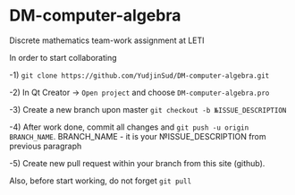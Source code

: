 # DM-computer-algebra
Discrete mathematics team-work assignment at LETI

In order to start collaborating

-1) `git clone https://github.com/YudjinSud/DM-computer-algebra.git`

-2) In Qt Creator -> `Open project` and choose `DM-computer-algebra.pro`

-3) Create a new branch upon master `git checkout -b №ISSUE_DESCRIPTION`

-4) After work done, commit all changes and `git push -u origin BRANCH_NAME`. BRANCH_NAME - it is your №ISSUE_DESCRIPTION from
previous paragraph

-5) Create new pull request within your branch from this site (github).

Also, before start working, do not forget `git pull`
